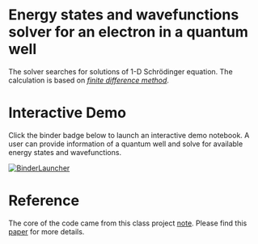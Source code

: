 # Energy states and wavefunctions solver for an electron in a quantum well
The solver searches for solutions of 1-D Schrödinger equation.
The calculation is based on [*finite difference method*](https://en.wikipedia.org/wiki/Finite_difference_method).


# Interactive Demo
Click the binder badge below to launch an interactive demo notebook. A user can provide information of a quantum well and solve for available energy states and wavefunctions.

[![BinderLauncher](https://mybinder.org/badge_logo.svg)](https://mybinder.org/v2/gh/clumdee/quantum_well_solver/master?urlpath=tree/QW_solver.ipynb)


# Reference
The core of the code came from this class project [note](https://clumdee.github.io/talks/talks-pdf/2010-05-XX_ClassProject_NumerModelRectQD.pdf).
Please find this [paper](https://github.com/clumdee/quantum_well_solver/blob/master/1990_JAP_Schrodinger-Poisson.pdf) for more details.
